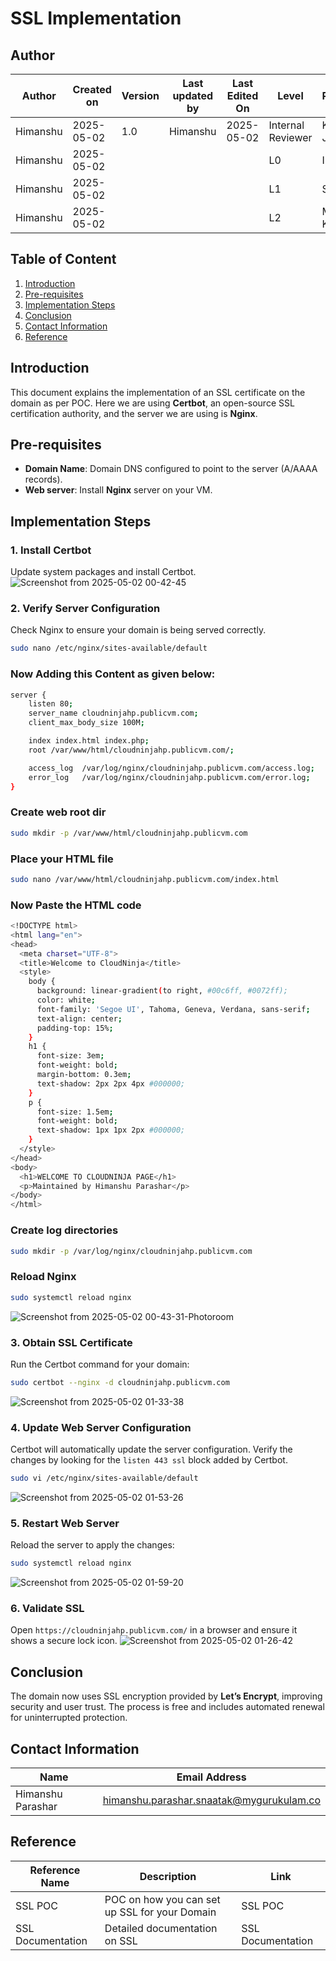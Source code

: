 
# SSL Implementation

## Author

| **Author** | **Created on** | **Version** | **Last updated by** | **Last Edited On** | **Level**          | **Reviewer**    |
|------------|----------------|-------------|---------------------|--------------------|--------------------|-----------------|
| Himanshu   | 2025-05-02     | 1.0         | Himanshu            | 2025-05-02         | Internal Reviewer  | Komal Jaiswal   |
| Himanshu   | 2025-05-02     |             |                     |                    | L0                 | Imran           |
| Himanshu   | 2025-05-02     |             |                     |                    | L1                 | Shashi          |
| Himanshu   | 2025-05-02     |             |                     |                    | L2                 | Mahesh Kumar    |


## Table of Content

1. [Introduction](#introduction)
2. [Pre-requisites](#pre-requisites)
3. [Implementation Steps](#implementation-steps)
4. [Conclusion](#conclusion)
5. [Contact Information](#contact-information)
6. [Reference](#reference)

## Introduction

This document explains the implementation of an SSL certificate on the domain as per POC. Here we are using **Certbot**, an open-source SSL certification authority, and the server we are using is **Nginx**.

## Pre-requisites

- **Domain Name**: Domain DNS configured to point to the server (A/AAAA records).
- **Web server**: Install **Nginx** server on your VM.

## Implementation Steps

### 1. Install Certbot

Update system packages and install Certbot.
![Screenshot from 2025-05-02 00-42-45](https://github.com/user-attachments/assets/24fbc483-580a-4ecf-ac12-a89909db3240)


### 2. Verify Server Configuration

Check Nginx to ensure your domain is being served correctly.

```sh
sudo nano /etc/nginx/sites-available/default
```
### Now Adding this Content as given below:

```sh
server {
    listen 80;
    server_name cloudninjahp.publicvm.com;
    client_max_body_size 100M;

    index index.html index.php;
    root /var/www/html/cloudninjahp.publicvm.com/;

    access_log  /var/log/nginx/cloudninjahp.publicvm.com/access.log;
    error_log   /var/log/nginx/cloudninjahp.publicvm.com/error.log;
}
```
### Create web root dir
```sh
sudo mkdir -p /var/www/html/cloudninjahp.publicvm.com
```

### Place your HTML file
```sh
sudo nano /var/www/html/cloudninjahp.publicvm.com/index.html
```
### Now Paste the HTML code
```sh
<!DOCTYPE html>
<html lang="en">
<head>
  <meta charset="UTF-8">
  <title>Welcome to CloudNinja</title>
  <style>
    body {
      background: linear-gradient(to right, #00c6ff, #0072ff);
      color: white;
      font-family: 'Segoe UI', Tahoma, Geneva, Verdana, sans-serif;
      text-align: center;
      padding-top: 15%;
    }
    h1 {
      font-size: 3em;
      font-weight: bold;
      margin-bottom: 0.3em;
      text-shadow: 2px 2px 4px #000000;
    }
    p {
      font-size: 1.5em;
      font-weight: bold;
      text-shadow: 1px 1px 2px #000000;
    }
  </style>
</head>
<body>
  <h1>WELCOME TO CLOUDNINJA PAGE</h1>
  <p>Maintained by Himanshu Parashar</p>
</body>
</html>
```
### Create log directories
```sh
sudo mkdir -p /var/log/nginx/cloudninjahp.publicvm.com
```
### Reload Nginx
```sh
sudo systemctl reload nginx
```
![Screenshot from 2025-05-02 00-43-31-Photoroom](https://github.com/user-attachments/assets/d9ed25de-14c2-4656-b076-3b9c2e98851f)

### 3. Obtain SSL Certificate

Run the Certbot command for your domain:
```bash
sudo certbot --nginx -d cloudninjahp.publicvm.com
```
![Screenshot from 2025-05-02 01-33-38](https://github.com/user-attachments/assets/51643a66-ecf5-4571-959d-09fa0e803acc)

### 4. Update Web Server Configuration

Certbot will automatically update the server configuration. Verify the changes by looking for the `listen 443 ssl` block added by Certbot.
```sh
sudo vi /etc/nginx/sites-available/default
```
![Screenshot from 2025-05-02 01-53-26](https://github.com/user-attachments/assets/8e8005f6-2472-4e39-8631-8f6445972e3f)


### 5. Restart Web Server

Reload the server to apply the changes:
```bash
sudo systemctl reload nginx
```
![Screenshot from 2025-05-02 01-59-20](https://github.com/user-attachments/assets/96a5aa42-6ef5-436c-b874-53a65dd2e598)

### 6. Validate SSL

Open `https://cloudninjahp.publicvm.com/` in a browser and ensure it shows a secure lock icon.
![Screenshot from 2025-05-02 01-26-42](https://github.com/user-attachments/assets/9b86dc98-54d5-42d9-9737-e4ea7ca68560)


## Conclusion

The domain now uses SSL encryption provided by **Let’s Encrypt**, improving security and user trust. The process is free and includes automated renewal for uninterrupted protection.

##  **Contact Information**

| Name              | Email Address                                   |
|-------------------|--------------------------------------------------|
| Himanshu Parashar | himanshu.parashar.snaatak@mygurukulam.co         |

## Reference

| **Reference Name**  | **Description**                            | **Link**                |
|---------------------|--------------------------------------------|-------------------------|
| SSL POC             | POC on how you can set up SSL for your Domain | SSL POC                 |
| SSL Documentation   | Detailed documentation on SSL              | SSL Documentation       |
